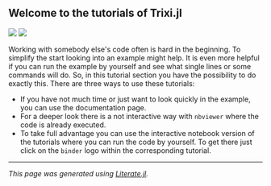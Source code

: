 ## Welcome to the tutorials of Trixi.jl
[![](https://mybinder.org/badge_logo.svg)](https://mybinder.org/v2/gh/bennibolm/Trixi.jl/tutorials?filepath=docs/src/tutorials/notebooks/)
[![](https://img.shields.io/badge/show-nbviewer-579ACA.svg)](https://nbviewer.jupyter.org/github/bennibolm/Trixi.jl/tree/tutorials/docs/src/tutorials/notebooks/)

Working with somebody else's code often is hard in the beginning. To simplify the start looking into an example might help. It is even more helpful if you can run the example by yourself and see what single lines or some commands will do.
So, in this tutorial section you have the possibility to do exactly this.
There are three ways to use these tutorials:
- If you have not much time or just want to look quickly in the example, you can use the documentation page.
- For a deeper look there is a not interactive way with `nbviewer` where the code is already executed.
- To take full advantage you can use the interactive notebook version of the tutorials where you can run the code by yourself. To get there just click on the `binder` logo within the corresponding tutorial.

---

*This page was generated using [Literate.jl](https://github.com/fredrikekre/Literate.jl).*

